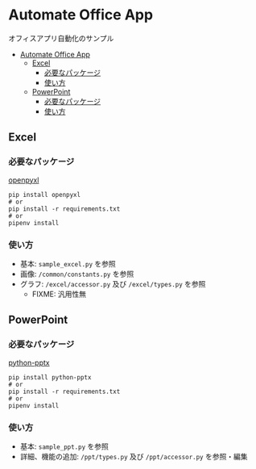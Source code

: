 # Automate Office App
オフィスアプリ自動化のサンプル

- [Automate Office App](#automate-office-app)
  - [Excel](#excel)
    - [必要なパッケージ](#必要なパッケージ)
    - [使い方](#使い方)
  - [PowerPoint](#powerpoint)
    - [必要なパッケージ](#必要なパッケージ-1)
    - [使い方](#使い方-1)

## Excel
### 必要なパッケージ
[openpyxl](https://openpyxl.readthedocs.io/en/stable/)

```
pip install openpyxl
# or
pip install -r requirements.txt
# or
pipenv install
```

### 使い方
- 基本: `sample_excel.py` を参照
- 画像: `/common/constants.py` を参照
- グラフ: `/excel/accessor.py` 及び `/excel/types.py` を参照
  - FIXME: 汎用性無

## PowerPoint
### 必要なパッケージ
[python-pptx](https://python-pptx.readthedocs.io/en/latest/index.html)

```
pip install python-pptx
# or
pip install -r requirements.txt
# or
pipenv install
```

### 使い方
- 基本: `sample_ppt.py` を参照
- 詳細、機能の追加: `/ppt/types.py` 及び `/ppt/accessor.py` を参照・編集
